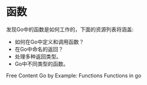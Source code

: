 # 函数

发现Go中的函数是如何工作的，下面的资源列表将涵盖:

 - 如何在Go中定义和调用函数？
 - 在Go中命名的返回？
 - 处理多种返回类型。
 - Go中不同类型的函数。
 
<ResourceGroupTitle>Free Content</ResourceGroupTitle>
<BadgeLink colorScheme='yellow' badgeText='Read' href='https://gobyexample.com/functions'>Go by Example: Functions</BadgeLink>
<BadgeLink colorScheme='yellow' badgeText='Read' href='https://www.golangprograms.com/go-language/functions.html'>Functions in go</BadgeLink>
